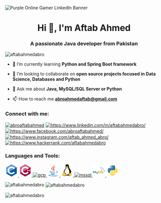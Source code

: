 ![Purple Online Gamer LinkedIn Banner](https://user-images.githubusercontent.com/73740818/132953983-fe6efbf9-443a-4b10-a2ff-fe99b42c5b88.png)
<h1 align="center">Hi 👋, I'm Aftab Ahmed</h1>
<h3 align="center">A passionate Java developer from Pakistan</h3>

<p align="left"> <img src="https://komarev.com/ghpvc/?username=aftabahmedabro&label=Profile%20views&color=0e75b6&style=flat" alt="aftabahmedabro" /> </p>

- 🌱 I’m currently learning **Python and Spring Boot framework**

- 👯 I’m looking to collaborate on **open source projects focused in Data Science, Databases and Python**

- 💬 Ask me about **Java, MySQL/SQL Server or Python**

- 📫 How to reach me **abroahmedaftab@gmail.com**

<h3 align="left">Connect with me:</h3>
<p align="left">
<a href="https://twitter.com/abroaftabahmed" target="blank"><img align="center" src="https://raw.githubusercontent.com/rahuldkjain/github-profile-readme-generator/master/src/images/icons/Social/twitter.svg" alt="abroaftabahmed" height="30" width="40" /></a>
<a href="https://linkedin.com/in/https://www.linkedin.com/in/aftabahmedabro/" target="blank"><img align="center" src="https://raw.githubusercontent.com/rahuldkjain/github-profile-readme-generator/master/src/images/icons/Social/linked-in-alt.svg" alt="https://www.linkedin.com/in/aftabahmedabro/" height="30" width="40" /></a>
<a href="https://fb.com/https://www.facebook.com/abroaftabahmed/" target="blank"><img align="center" src="https://raw.githubusercontent.com/rahuldkjain/github-profile-readme-generator/master/src/images/icons/Social/facebook.svg" alt="https://www.facebook.com/abroaftabahmed/" height="30" width="40" /></a>
<a href="https://instagram.com/https://www.instagram.com/aftab_ahmed_abro/" target="blank"><img align="center" src="https://raw.githubusercontent.com/rahuldkjain/github-profile-readme-generator/master/src/images/icons/Social/instagram.svg" alt="https://www.instagram.com/aftab_ahmed_abro/" height="30" width="40" /></a>
<a href="https://www.hackerrank.com/https://www.hackerrank.com/aftabahmedabro" target="blank"><img align="center" src="https://raw.githubusercontent.com/rahuldkjain/github-profile-readme-generator/master/src/images/icons/Social/hackerrank.svg" alt="https://www.hackerrank.com/aftabahmedabro" height="30" width="40" /></a>
</p>

<h3 align="left">Languages and Tools:</h3>
<p align="left"> <a href="https://www.cprogramming.com/" target="_blank"> <img src="https://raw.githubusercontent.com/devicons/devicon/master/icons/c/c-original.svg" alt="c" width="40" height="40"/> </a> <a href="https://www.w3schools.com/cpp/" target="_blank"> <img src="https://raw.githubusercontent.com/devicons/devicon/master/icons/cplusplus/cplusplus-original.svg" alt="cplusplus" width="40" height="40"/> </a> <a href="https://cloud.google.com" target="_blank"> <img src="https://www.vectorlogo.zone/logos/google_cloud/google_cloud-icon.svg" alt="gcp" width="40" height="40"/> </a> <a href="https://www.java.com" target="_blank"> <img src="https://raw.githubusercontent.com/devicons/devicon/master/icons/java/java-original.svg" alt="java" width="40" height="40"/> </a> <a href="https://www.linux.org/" target="_blank"> <img src="https://raw.githubusercontent.com/devicons/devicon/master/icons/linux/linux-original.svg" alt="linux" width="40" height="40"/> </a> <a href="https://www.microsoft.com/en-us/sql-server" target="_blank"> <img src="https://www.svgrepo.com/show/303229/microsoft-sql-server-logo.svg" alt="mssql" width="40" height="40"/> </a> <a href="https://www.mysql.com/" target="_blank"> <img src="https://raw.githubusercontent.com/devicons/devicon/master/icons/mysql/mysql-original-wordmark.svg" alt="mysql" width="40" height="40"/> </a> <a href="https://www.python.org" target="_blank"> <img src="https://raw.githubusercontent.com/devicons/devicon/master/icons/python/python-original.svg" alt="python" width="40" height="40"/> </a> </p>

<p><img align="left" src="https://github-readme-stats.vercel.app/api/top-langs?username=aftabahmedabro&show_icons=true&locale=en&layout=compact" alt="aftabahmedabro" /></p>

<p>&nbsp;<img align="center" src="https://github-readme-stats.vercel.app/api?username=aftabahmedabro&show_icons=true&locale=en" alt="aftabahmedabro" /></p>

<p><img align="center" src="https://github-readme-streak-stats.herokuapp.com/?user=aftabahmedabro&" alt="aftabahmedabro" /></p>
